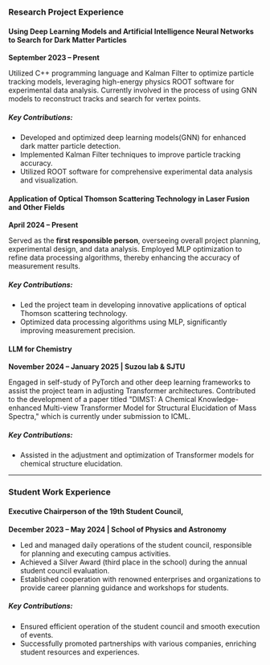 ### **Research Project Experience**

#### **Using Deep Learning Models and Artificial Intelligence Neural Networks to Search for Dark Matter Particles**
**September 2023 – Present**

Utilized C++ programming language and Kalman Filter to optimize particle tracking models, leveraging high-energy physics ROOT software for experimental data analysis. Currently involved in the process of using GNN models to reconstruct tracks and search for vertex points.

##### Key Contributions:
- Developed and optimized deep learning models(GNN) for enhanced dark matter particle detection.
- Implemented Kalman Filter techniques to improve particle tracking accuracy.
- Utilized ROOT software for comprehensive experimental data analysis and visualization.

#### **Application of Optical Thomson Scattering Technology in Laser Fusion and Other Fields**
**April 2024 – Present**

Served as the **first responsible person**, overseeing overall project planning, experimental design, and data analysis. Employed MLP optimization to refine data processing algorithms, thereby enhancing the accuracy of measurement results.

##### Key Contributions:
- Led the project team in developing innovative applications of optical Thomson scattering technology.
- Optimized data processing algorithms using MLP, significantly improving measurement precision.

#### **LLM for Chemistry**
**November 2024 – January 2025 | Suzou lab & SJTU**

Engaged in self-study of PyTorch and other deep learning frameworks to assist the project team in adjusting Transformer architectures. Contributed to the development of a paper titled "DIMST: A Chemical Knowledge-enhanced Multi-view Transformer Model for Structural Elucidation of Mass Spectra," which is currently under submission to ICML.

##### Key Contributions:
- Assisted in the adjustment and optimization of Transformer models for chemical structure elucidation.

---

### **Student Work Experience**  
#### **Executive Chairperson** of the 19th Student Council, 
**December 2023 – May 2024 | School of Physics and Astronomy**      
- Led and managed daily operations of the student council, responsible for planning and executing campus activities.
- Achieved a Silver Award (third place in the school) during the annual student council evaluation.
- Established cooperation with renowned enterprises and organizations to provide career planning guidance and workshops for students.
##### Key Contributions:
- Ensured efficient operation of the student council and smooth execution of events.
- Successfully promoted partnerships with various companies, enriching student resources and experiences.
